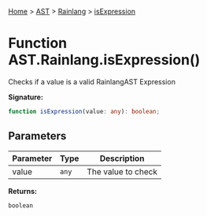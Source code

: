 [Home](../../../../../index.md) &gt; [AST](../../../../ast.md) &gt; [Rainlang](../../rainlang.md) &gt; [isExpression](./isexpression_1.md)

# Function AST.Rainlang.isExpression()

Checks if a value is a valid RainlangAST Expression

<b>Signature:</b>

```typescript
function isExpression(value: any): boolean;
```

## Parameters

|  Parameter | Type | Description |
|  --- | --- | --- |
|  value | `any` | The value to check |

<b>Returns:</b>

`boolean`

